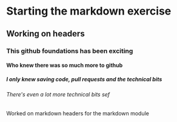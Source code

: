 # Starting the markdown exercise
## Working on headers
### This github foundations has been exciting
#### Who knew there was so much more to github
##### I only knew saving code, pull requests and the technical bits
###### There's even a lot more technical bits sef





















Worked on markdown headers for the markdown module
